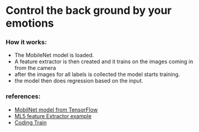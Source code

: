 # Control the back ground by your emotions

### How it works:
- The MobileNet model is loaded.
- A feature extractor is then created and it trains on the images coming in from the camera
- after the images for all labels is  collected the model starts training.
-  the model then does regression based on the input.

### references:
- [MobilNet model from TensorFlow](https://github.com/tensorflow/models/blob/master/research/slim/nets/mobilenet_v1.md)
- [ML5 feature Extractor example](https://ml5js.org/docs/FeatureExtractor)
- [Coding Train](https://www.youtube.com/watch?v=aKgq0m1YjvQ&list=PLRqwX-V7Uu6YPSwT06y_AEYTqIwbeam3y&index=6)
